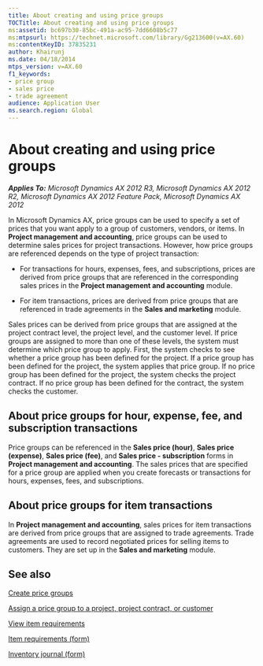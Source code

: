```yaml
---
title: About creating and using price groups
TOCTitle: About creating and using price groups
ms:assetid: bc697b30-85bc-491a-ac95-7dd6608b5c77
ms:mtpsurl: https://technet.microsoft.com/library/Gg213600(v=AX.60)
ms:contentKeyID: 37835231
author: Khairunj
ms.date: 04/18/2014
mtps_version: v=AX.60
f1_keywords:
- price group
- sales price
- trade agreement
audience: Application User
ms.search.region: Global
---
```


# About creating and using price groups 


_**Applies To:** Microsoft Dynamics AX 2012 R3, Microsoft Dynamics AX 2012 R2, Microsoft Dynamics AX 2012 Feature Pack, Microsoft Dynamics AX 2012_

In Microsoft Dynamics AX, price groups can be used to specify a set of prices that you want apply to a group of customers, vendors, or items. In **Project management and accounting**, price groups can be used to determine sales prices for project transactions. However, how price groups are referenced depends on the type of project transaction:

  - For transactions for hours, expenses, fees, and subscriptions, prices are derived from price groups that are referenced in the corresponding sales prices in the **Project management and accounting** module.

  - For item transactions, prices are derived from price groups that are referenced in trade agreements in the **Sales and marketing** module.

Sales prices can be derived from price groups that are assigned at the project contract level, the project level, and the customer level. If price groups are assigned to more than one of these levels, the system must determine which price group to apply. First, the system checks to see whether a price group has been defined for the project. If a price group has been defined for the project, the system applies that price group. If no price group has been defined for the project, the system checks the project contract. If no price group has been defined for the contract, the system checks the customer.

## About price groups for hour, expense, fee, and subscription transactions

Price groups can be referenced in the **Sales price (hour)**, **Sales price (expense)**, **Sales price (fee)**, and **Sales price - subscription** forms in **Project management and accounting**. The sales prices that are specified for a price group are applied when you create forecasts or transactions for hours, expenses, fees, and subscriptions.

## About price groups for item transactions

In **Project management and accounting**, sales prices for item transactions are derived from price groups that are assigned to trade agreements. Trade agreements are used to record negotiated prices for selling items to customers. They are set up in the **Sales and marketing** module.

## See also

[Create price groups](create-price-groups.md)

[Assign a price group to a project, project contract, or customer](assign-a-price-group-to-a-project-project-contract-or-customer.md)

[View item requirements](view-item-requirements.md)

[Item requirements (form)](https://technet.microsoft.com/library/aa552021\(v=ax.60\))

[Inventory journal (form)](https://technet.microsoft.com/library/aa558607\(v=ax.60\))

  


